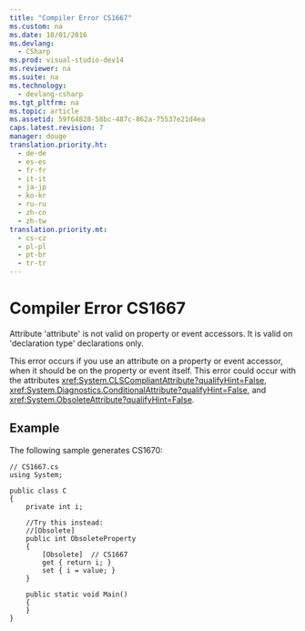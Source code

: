 ```yaml
---
title: "Compiler Error CS1667"
ms.custom: na
ms.date: 10/01/2016
ms.devlang: 
  - CSharp
ms.prod: visual-studio-dev14
ms.reviewer: na
ms.suite: na
ms.technology: 
  - devlang-csharp
ms.tgt_pltfrm: na
ms.topic: article
ms.assetid: 59f64828-58bc-487c-862a-75537e21d4ea
caps.latest.revision: 7
manager: douge
translation.priority.ht: 
  - de-de
  - es-es
  - fr-fr
  - it-it
  - ja-jp
  - ko-kr
  - ru-ru
  - zh-cn
  - zh-tw
translation.priority.mt: 
  - cs-cz
  - pl-pl
  - pt-br
  - tr-tr
---
```

# Compiler Error CS1667
Attribute 'attribute' is not valid on property or event accessors. It is valid on 'declaration type' declarations only.  
  
 This error occurs if you use an attribute on a property or event accessor, when it should be on the property or event itself. This error could occur with the attributes <xref:System.CLSCompliantAttribute?qualifyHint=False>, <xref:System.Diagnostics.ConditionalAttribute?qualifyHint=False>, and <xref:System.ObsoleteAttribute?qualifyHint=False>.  
  
## Example  
 The following sample generates CS1670:  
  
```  
// CS1667.cs  
using System;  
  
public class C  
{  
    private int i;  
  
    //Try this instead:  
    //[Obsolete]  
    public int ObsoleteProperty  
    {  
        [Obsolete]  // CS1667  
        get { return i; }  
        set { i = value; }  
    }  
  
    public static void Main()  
    {  
    }  
}  
```
